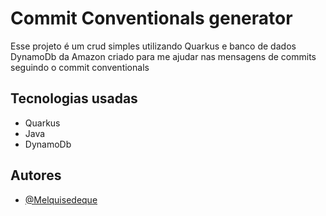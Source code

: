 
# Commit Conventionals generator
Esse projeto é um crud simples utilizando Quarkus e banco de dados DynamoDb da Amazon criado para me ajudar nas mensagens de commits seguindo o commit conventionals


## Tecnologias usadas

- Quarkus
- Java
- DynamoDb
## Autores

- [@Melquisedeque](https://github.com/mellki1/)

